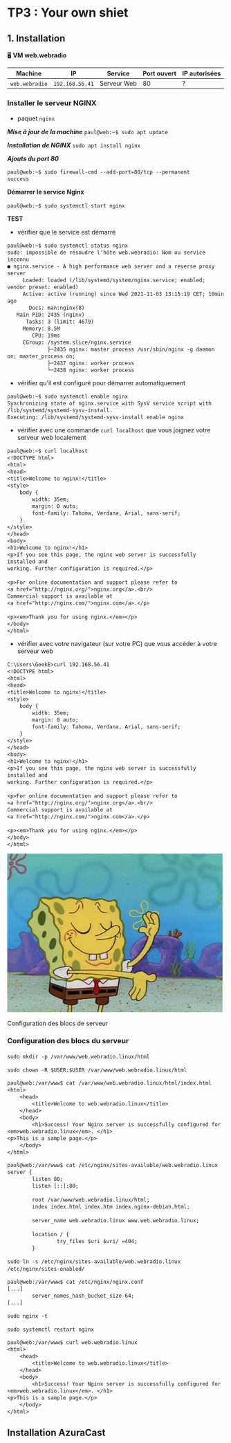 # TP3 : Your own shiet

## 1. Installation

🖥️ **VM web.webradio**

| Machine         | IP            | Service                 | Port ouvert | IP autorisées |
|-----------------|---------------|-------------------------|-------------|---------------|
| `web.webradio` | `192.168.56.41` | Serveur Web             | 80        | ?             |

### **Installer le serveur NGINX**

- paquet `nginx`

***Mise à jour de la machine***
`paul@web:~$ sudo apt update`

***Installation de NGINX***
`sudo apt install nginx`

***Ajouts du port 80***
```
paul@web:~$ sudo firewall-cmd --add-port=80/tcp --permanent
success
```

**Démarrer le service Nginx**

`paul@web:~$ sudo systemctl start nginx`

**TEST**

- vérifier que le service est démarré

```
paul@web:~$ sudo systemctl status nginx
sudo: impossible de résoudre l'hôte web.webradio: Nom ou service inconnu
● nginx.service - A high performance web server and a reverse proxy server
     Loaded: loaded (/lib/systemd/system/nginx.service; enabled; vendor preset: enabled)
     Active: active (running) since Wed 2021-11-03 13:15:19 CET; 10min ago
       Docs: man:nginx(8)
   Main PID: 2435 (nginx)
      Tasks: 3 (limit: 4679)
     Memory: 8.5M
        CPU: 19ms
     CGroup: /system.slice/nginx.service
             ├─2435 nginx: master process /usr/sbin/nginx -g daemon on; master_process on;
             ├─2437 nginx: worker process
             └─2438 nginx: worker process
```

- vérifier qu'il est configuré pour démarrer automatiquement

```
paul@web:~$ sudo systemctl enable nginx
Synchronizing state of nginx.service with SysV service script with /lib/systemd/systemd-sysv-install.
Executing: /lib/systemd/systemd-sysv-install enable nginx
```


- vérifier avec une commande `curl localhost` que vous joignez votre serveur web localement

```
paul@web:~$ curl localhost
<!DOCTYPE html>
<html>
<head>
<title>Welcome to nginx!</title>
<style>
    body {
        width: 35em;
        margin: 0 auto;
        font-family: Tahoma, Verdana, Arial, sans-serif;
    }
</style>
</head>
<body>
<h1>Welcome to nginx!</h1>
<p>If you see this page, the nginx web server is successfully installed and
working. Further configuration is required.</p>

<p>For online documentation and support please refer to
<a href="http://nginx.org/">nginx.org</a>.<br/>
Commercial support is available at
<a href="http://nginx.com/">nginx.com</a>.</p>

<p><em>Thank you for using nginx.</em></p>
</body>
</html>
```


- vérifier avec votre navigateur (sur votre PC) que vous accéder à votre serveur web

```
C:\Users\GeekE>curl 192.168.56.41
<!DOCTYPE html>
<html>
<head>
<title>Welcome to nginx!</title>
<style>
    body {
        width: 35em;
        margin: 0 auto;
        font-family: Tahoma, Verdana, Arial, sans-serif;
    }
</style>
</head>
<body>
<h1>Welcome to nginx!</h1>
<p>If you see this page, the nginx web server is successfully installed and
working. Further configuration is required.</p>

<p>For online documentation and support please refer to
<a href="http://nginx.org/">nginx.org</a>.<br/>
Commercial support is available at
<a href="http://nginx.com/">nginx.com</a>.</p>

<p><em>Thank you for using nginx.</em></p>
</body>
</html>
```


![](./image/spongebob-too-easy.gif)

Configuration des blocs de serveur

### **Configuration des blocs du serveur**

`sudo mkdir -p /var/www/web.webradio.linux/html`

`sudo chown -R $USER:$USER /var/www/web.webradio.linux/html`

```
paul@web:/var/www$ cat /var/www/web.webradio.linux/html/index.html
<html>
    <head>
        <title>Welcome to web.webradio.linux</title>
    </head>
    <body>
        <h1>Success! Your Nginx server is successfully configured for <em>web.webradio.linux</em>. </h1>
<p>This is a sample page.</p>
    </body>
</html>
```

```
paul@web:/var/www$ cat /etc/nginx/sites-available/web.webradio.linux
server {
        listen 80;
        listen [::]:80;

        root /var/www/web.webradio.linux/html;
        index index.html index.htm index.nginx-debian.html;

        server_name web.webradio.linux www.web.webradio.linux;

        location / {
                try_files $uri $uri/ =404;
        }
```

`sudo ln -s /etc/nginx/sites-available/web.webradio.linux /etc/nginx/sites-enabled/`

```
paul@web:/var/www$ cat /etc/nginx/nginx.conf
[...]
        server_names_hash_bucket_size 64;
[...]
```

`sudo nginx -t`

`sudo systemctl restart nginx`

```
paul@web:/var/www$ curl web.webradio.linux
<html>
    <head>
        <title>Welcome to web.webradio.linux</title>
    </head>
    <body>
        <h1>Success! Your Nginx server is successfully configured for <em>web.webradio.linux</em>. </h1>
<p>This is a sample page.</p>
    </body>
</html>
```

## Installation AzuraCast

